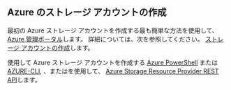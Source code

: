 ## Azure のストレージ アカウントの作成

最初の Azure ストレージ アカウントを作成する最も簡単な方法を使用して、 [Azure 管理ポータル](https://manage.windowsazure.com)します。 詳細については、次を参照してください。 [ストレージ アカウントの作成](../articles/storage/storage-create-storage-account.md#create-a-storage-account)します。

使用して Azure ストレージ アカウントを作成する [Azure PowerShell](../articles/storage/storage-powershell-guide-full.md) または [AZURE-CLI](../articles/storage/storage-azure-cli.md), 、またはを使用して、 [Azure Storage Resource Provider REST API](https://msdn.microsoft.com/library/azure/mt163683.aspx)します。





